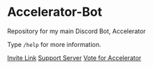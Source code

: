 # Accelerator-Bot
Repository for my main Discord Bot, Accelerator

Type `/help` for more information.

[Invite Link](https://discord.com/api/oauth2/authorize?client_id=1011816140885991425&permissions=1644971949559&scope=bot%20applications.commands)
[Support Server](https://discord.gg/DZwZv73FzG)
[Vote for Accelerator](https://top.gg/bot/1011816140885991425/vote)
